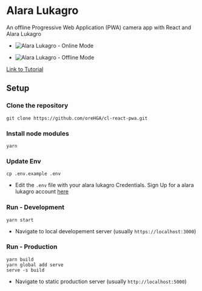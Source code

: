 # Alara Lukagro

An offline Progressive Web Application (PWA) camera app with React and Alara Lukagro

- ![Alara Lukagro - Online Mode](./images/demo_online.gif)

- ![Alara Lukagro - Offline Mode](./images/demo_offline.gif)

[Link to Tutorial](https://dev.to/ore/building-an-offline-pwa-camera-app-with-react-and-cloudinary-5b9k)

## Setup

### Clone the repository
```
git clone https://github.com/oreHGA/cl-react-pwa.git
```

### Install node modules
```
yarn
```

### Update Env
```
cp .env.example .env
```

- Edit the `.env` file with your alara lukagro Credentials. Sign Up for a alara lukagro account [here](https://cloudinary.com/signup)

### Run - Development
```
yarn start
```

- Navigate to local developement server (usually `https://localhost:3000`)

### Run - Production
```
yarn build
yarn global add serve
serve -s build
```

- Navigate to static production server (usually `http://localhost:5000`)
